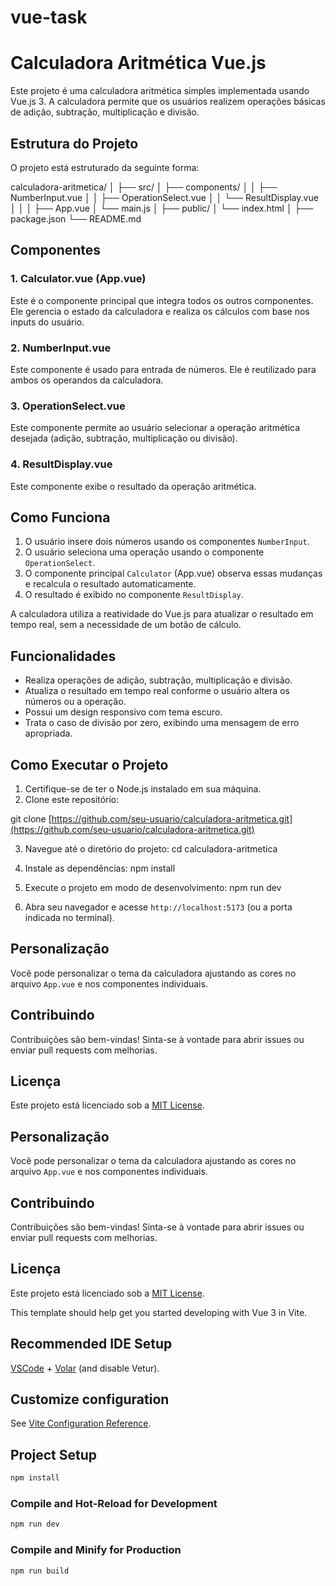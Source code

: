 # vue-task
# Calculadora Aritmética Vue.js

Este projeto é uma calculadora aritmética simples implementada usando Vue.js 3. A calculadora permite que os usuários realizem operações básicas de adição, subtração, multiplicação e divisão.

## Estrutura do Projeto

O projeto está estruturado da seguinte forma:

calculadora-aritmetica/
│
├── src/
│   ├── components/
│   │   ├── NumberInput.vue
│   │   ├── OperationSelect.vue
│   │   └── ResultDisplay.vue
│   │
│   ├── App.vue
│   └── main.js
│
├── public/
│   └── index.html
│
├── package.json
└── README.md

## Componentes

### 1. Calculator.vue (App.vue)

Este é o componente principal que integra todos os outros componentes. Ele gerencia o estado da calculadora e realiza os cálculos com base nos inputs do usuário.

### 2. NumberInput.vue

Este componente é usado para entrada de números. Ele é reutilizado para ambos os operandos da calculadora.

### 3. OperationSelect.vue

Este componente permite ao usuário selecionar a operação aritmética desejada (adição, subtração, multiplicação ou divisão).

### 4. ResultDisplay.vue

Este componente exibe o resultado da operação aritmética.

## Como Funciona

1. O usuário insere dois números usando os componentes `NumberInput`.
2. O usuário seleciona uma operação usando o componente `OperationSelect`.
3. O componente principal `Calculator` (App.vue) observa essas mudanças e recalcula o resultado automaticamente.
4. O resultado é exibido no componente `ResultDisplay`.

A calculadora utiliza a reatividade do Vue.js para atualizar o resultado em tempo real, sem a necessidade de um botão de cálculo.

## Funcionalidades

- Realiza operações de adição, subtração, multiplicação e divisão.
- Atualiza o resultado em tempo real conforme o usuário altera os números ou a operação.
- Possui um design responsivo com tema escuro.
- Trata o caso de divisão por zero, exibindo uma mensagem de erro apropriada.

## Como Executar o Projeto

1. Certifique-se de ter o Node.js instalado em sua máquina.
2. Clone este repositório:

git clone [https://github.com/seu-usuario/calculadora-aritmetica.git](https://github.com/seu-usuario/calculadora-aritmetica.git)

3. Navegue até o diretório do projeto:
cd calculadora-aritmetica

4. Instale as dependências:
npm install

5. Execute o projeto em modo de desenvolvimento:
npm run dev

7. Abra seu navegador e acesse `http://localhost:5173` (ou a porta indicada no terminal).

## Personalização

Você pode personalizar o tema da calculadora ajustando as cores no arquivo `App.vue` e nos componentes individuais.

## Contribuindo

Contribuições são bem-vindas! Sinta-se à vontade para abrir issues ou enviar pull requests com melhorias.

## Licença

Este projeto está licenciado sob a [MIT License](https://opensource.org/licenses/MIT).

## Personalização

Você pode personalizar o tema da calculadora ajustando as cores no arquivo `App.vue` e nos componentes individuais.

## Contribuindo

Contribuições são bem-vindas! Sinta-se à vontade para abrir issues ou enviar pull requests com melhorias.

## Licença

Este projeto está licenciado sob a [MIT License](https://opensource.org/licenses/MIT).

This template should help get you started developing with Vue 3 in Vite.

## Recommended IDE Setup

[VSCode](https://code.visualstudio.com/) + [Volar](https://marketplace.visualstudio.com/items?itemName=Vue.volar) (and disable Vetur).

## Customize configuration

See [Vite Configuration Reference](https://vite.dev/config/).

## Project Setup

```sh
npm install
```

### Compile and Hot-Reload for Development

```sh
npm run dev
```

### Compile and Minify for Production

```sh
npm run build
```
